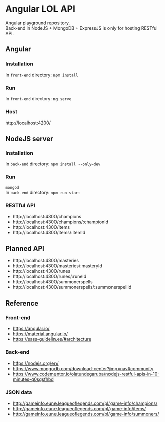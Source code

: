 # Angular LOL API
Angular playground repository. <br />
Back-end in NodeJS + MongoDB + ExpressJS is only for hosting RESTful API.

## Angular
### Installation
In `front-end` directory: `npm install`

### Run
In `front-end` directory: `ng serve`

### Host
http://localhost:4200/

## NodeJS server
### Installation
In `back-end` directory: `npm install --only=dev`

### Run
`mongod`  <br />
In `back-end` directory: `npm run start`

### RESTful API
* http://localhost:4300/champions
* http://localhost:4300/champions/:championId
* http://localhost:4300/items
* http://localhost:4300/items/:itemId

## Planned API
* http://localhost:4300/masteries
* http://localhost:4300/masteries/:masteryId
* http://localhost:4300/runes
* http://localhost:4300/runes/:runeId
* http://localhost:4300/summonerspells
* http://localhost:4300/summonerspells/:summonerspellId

## Reference
### Front-end
* https://angular.io/
* https://material.angular.io/
* https://sass-guidelin.es/#architecture

### Back-end
* https://nodejs.org/en/
* https://www.mongodb.com/download-center?jmp=nav#community
* https://www.codementor.io/olatundegaruba/nodejs-restful-apis-in-10-minutes-q0sgsfhbd

### JSON data
* http://gameinfo.eune.leagueoflegends.com/pl/game-info/champions/
* http://gameinfo.eune.leagueoflegends.com/pl/game-info/items/
* http://gameinfo.eune.leagueoflegends.com/pl/game-info/summoners/
